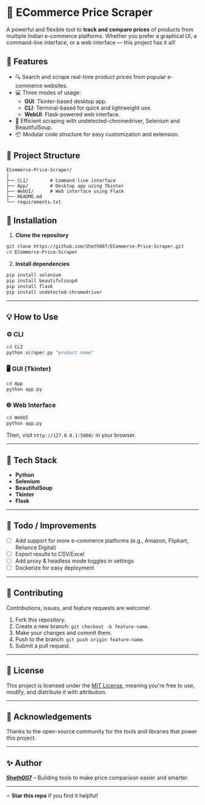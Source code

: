 # 🛒 ECommerce Price Scraper

A powerful and flexible tool to **track and compare prices** of products from multiple Indian e-commerce platforms. Whether you prefer a graphical UI, a command-line interface, or a web interface — this project has it all!

## 🚀 Features

- 🔍 Search and scrape real-time product prices from popular e-commerce websites.
- 💻 Three modes of usage:
  - **GUI**: Tkinter-based desktop app.
  - **CLI**: Terminal-based for quick and lightweight use.
  - **WebUI**: Flask-powered web interface.
- 🧠 Efficient scraping with undetected-chromedriver, Selenium and BeautifulSoup.
- 📦 Modular code structure for easy customization and extension.

## 📁 Project Structure

```
ECommerce-Price-Scraper/
│
├── CLI/        # Command-line interface
├── App/        # Desktop app using Tkinter
├── WebUI/      # Web interface using Flask
├── README.md
└── requirements.txt
```

## 🔧 Installation

1. **Clone the repository**
```bash
git clone https://github.com/Sheth007/ECommerce-Price-Scraper.git
cd ECommerce-Price-Scraper
```

2. **Install dependencies**
```bash
pip install selenium
pip install beautifulsoup4
pip install flask
pip install undetected-chromedriver
```
---

## 💡 How to Use

### ⚙️ CLI
```bash
cd CLI
python scraper.py "product name"
```

### 🖥 GUI (Tkinter)
```bash
cd App
python app.py
```

### 🌐 Web Interface
```bash
cd WebUI
python app.py
```
Then, visit `http://127.0.0.1:5000/` in your browser.

---

## 📌 Tech Stack

- **Python**
- **Selenium**
- **BeautifulSoup**
- **Tkinter**
- **Flask**

---

## 📌 Todo / Improvements

- [ ] Add support for more e-commerce platforms (e.g., Amazon, Flipkart, Reliance Digital)
- [ ] Export results to CSV/Excel
- [ ] Add proxy & headless mode toggles in settings
- [ ] Dockerize for easy deployment

---

## 🤝 Contributing

Contributions, issues, and feature requests are welcome!

1. Fork this repository.
2. Create a new branch: `git checkout -b feature-name`.
3. Make your changes and commit them.
4. Push to the branch: `git push origin feature-name`.
5. Submit a pull request.

---

## 📄 License

This project is licensed under the [MIT License](LICENSE), meaning you're free to use, modify, and distribute it with attribution.

---

## 🙌 Acknowledgements

Thanks to the open-source community for the tools and libraries that power this project.

---

## ✨ Author

**[Sheth007](https://github.com/Sheth007)** – Building tools to make price comparison easier and smarter.

---

⭐ **Star this repo** if you find it helpful!
